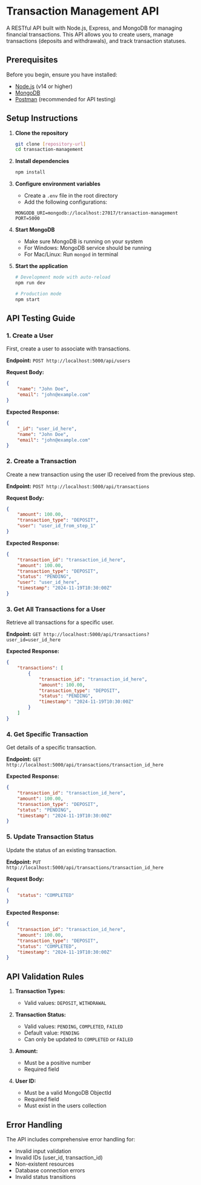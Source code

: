 # Transaction Management API

A RESTful API built with Node.js, Express, and MongoDB for managing financial transactions. This API allows you to create users, manage transactions (deposits and withdrawals), and track transaction statuses.

## Prerequisites

Before you begin, ensure you have installed:
- [Node.js](https://nodejs.org/) (v14 or higher)
- [MongoDB](https://www.mongodb.com/try/download/community)
- [Postman](https://www.postman.com/downloads/) (recommended for API testing)

## Setup Instructions

1. **Clone the repository**
   ```bash
   git clone [repository-url]
   cd transaction-management
   ```

2. **Install dependencies**
   ```bash
   npm install
   ```

3. **Configure environment variables**
   - Create a `.env` file in the root directory
   - Add the following configurations:
   ```env
   MONGODB_URI=mongodb://localhost:27017/transaction-management
   PORT=5000
   ```

4. **Start MongoDB**
   - Make sure MongoDB is running on your system
   - For Windows: MongoDB service should be running
   - For Mac/Linux: Run `mongod` in terminal

5. **Start the application**
   ```bash
   # Development mode with auto-reload
   npm run dev

   # Production mode
   npm start
   ```

## API Testing Guide

### 1. Create a User
First, create a user to associate with transactions.

**Endpoint:** `POST http://localhost:5000/api/users`

**Request Body:**
```json
{
    "name": "John Doe",
    "email": "john@example.com"
}
```

**Expected Response:**
```json
{
    "_id": "user_id_here",
    "name": "John Doe",
    "email": "john@example.com"
}
```

### 2. Create a Transaction
Create a new transaction using the user ID received from the previous step.

**Endpoint:** `POST http://localhost:5000/api/transactions`

**Request Body:**
```json
{
    "amount": 100.00,
    "transaction_type": "DEPOSIT",
    "user": "user_id_from_step_1"
}
```

**Expected Response:**
```json
{
    "transaction_id": "transaction_id_here",
    "amount": 100.00,
    "transaction_type": "DEPOSIT",
    "status": "PENDING",
    "user": "user_id_here",
    "timestamp": "2024-11-19T10:30:00Z"
}
```

### 3. Get All Transactions for a User
Retrieve all transactions for a specific user.

**Endpoint:** `GET http://localhost:5000/api/transactions?user_id=user_id_here`

**Expected Response:**
```json
{
    "transactions": [
        {
            "transaction_id": "transaction_id_here",
            "amount": 100.00,
            "transaction_type": "DEPOSIT",
            "status": "PENDING",
            "timestamp": "2024-11-19T10:30:00Z"
        }
    ]
}
```

### 4. Get Specific Transaction
Get details of a specific transaction.

**Endpoint:** `GET http://localhost:5000/api/transactions/transaction_id_here`

**Expected Response:**
```json
{
    "transaction_id": "transaction_id_here",
    "amount": 100.00,
    "transaction_type": "DEPOSIT",
    "status": "PENDING",
    "timestamp": "2024-11-19T10:30:00Z"
}
```

### 5. Update Transaction Status
Update the status of an existing transaction.

**Endpoint:** `PUT http://localhost:5000/api/transactions/transaction_id_here`

**Request Body:**
```json
{
    "status": "COMPLETED"
}
```

**Expected Response:**
```json
{
    "transaction_id": "transaction_id_here",
    "amount": 100.00,
    "transaction_type": "DEPOSIT",
    "status": "COMPLETED",
    "timestamp": "2024-11-19T10:30:00Z"
}
```



## API Validation Rules

1. **Transaction Types:**
   - Valid values: `DEPOSIT`, `WITHDRAWAL`

2. **Transaction Status:**
   - Valid values: `PENDING`, `COMPLETED`, `FAILED`
   - Default value: `PENDING`
   - Can only be updated to `COMPLETED` or `FAILED`

3. **Amount:**
   - Must be a positive number
   - Required field

4. **User ID:**
   - Must be a valid MongoDB ObjectId
   - Required field
   - Must exist in the users collection

## Error Handling

The API includes comprehensive error handling for:
- Invalid input validation
- Invalid IDs (user_id, transaction_id)
- Non-existent resources
- Database connection errors
- Invalid status transitions
